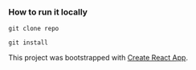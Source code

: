 ### How to run it locally

`git clone repo`

`git install`

This project was bootstrapped with [Create React App](https://github.com/facebookincubator/create-react-app).
